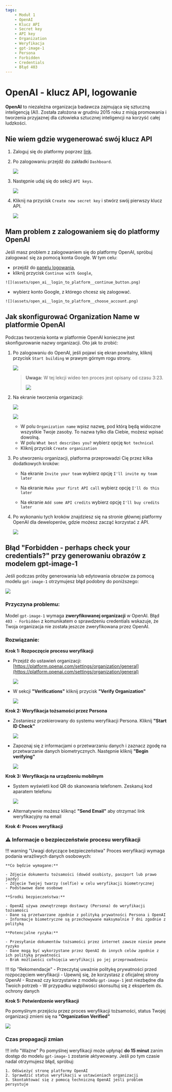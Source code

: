 ```yaml
---
tags:
    - Moduł 1
    - OpenAI
    - Klucz API
    - Secret key
    - API key
    - Organization
    - Weryfikacja
    - gpt-image-1
    - Persona
    - Forbidden
    - Credentials
    - Błąd 403
---
```


# **OpenAI - klucz API, logowanie**

**OpenAI** to niezależna organizacja badawcza zajmująca się sztuczną inteligencją (AI). Została założona w grudniu 2015 roku z misją promowania i tworzenia przyjaznej dla człowieka sztucznej inteligencji na korzyść całej ludzkości.


## **Nie wiem gdzie wygenerować swój klucz API**

1. Zaloguj się do platformy poprzez [link](https://platform.openai.com/).
1. Po zalogowaniu przejdź do zakładki `Dashboard`.

    ![](assets/open_ai__API_key_dashboard.png)

1. Następnie udaj się do sekcji `API keys`.

    ![](assets/open_ai__API_key_section_API_keys.png)

1. Kliknij na przycisk `Create new secret key` i stwórz swój pierwszy klucz API.

    ![](assets/open_ai__API_key_create_new_key.png)

## **Mam problem z zalogowaniem się do platformy OpenAI**

Jeśli masz problem z zalogowaniem się do platformy OpenAI, spróbuj zalogować się za pomocą konta Google. W tym celu:

   * przejdź do [panelu logowania](https://platform.openai.com/signup),
   * kliknij przycisk `Continue with Google`,

    ![](assets/open_ai__login_to_platform__continue_button.png)

   * wybierz konto Google, z którego chcesz się zalogować.

    ![](assets/open_ai__login_to_platform__choose_account.png)

## **Jak skonfigurować Organization Name w platformie OpenAI**

Podczas tworzenia konta w platformie OpenAI konieczne jest skonfigurowanie nazwy organizacji. Oto jak to zrobić:

1. Po zalogowaniu do OpenAI, jeśli pojawi się ekran powitalny, kliknij przycisk `Start building` w prawym górnym rogu strony.

    ![](assets/openai_developer_platform_start_building.png)
    
    > **Uwaga:** W tej lekcji wideo ten proces jest opisany od czasu 3:23.
    > 
    > ![](assets/openai_lesson_timestamp_323.png)

1. Na ekranie tworzenia organizacji:

    ![](assets/openai_developer_platform.png)

    ![](assets/openai_invite_team.png)

   * W polu `Organization name` wpisz nazwę, pod którą będą widoczne wszystkie Twoje zasoby. To nazwa tylko dla Ciebie, możesz wpisać dowolną.
   * W polu `What best describes you?` wybierz opcję `Not technical`
   * Kliknij przycisk `Create organization`


1. Po utworzeniu organizacji, platforma przeprowadzi Cię przez kilka dodatkowych kroków:

   * Na ekranie `Invite your team` wybierz opcję `I'll invite my team later`

   * Na ekranie `Make your first API call` wybierz opcję `I'll do this later`

   * Na ekranie `Add some API credits` wybierz opcję `I'll buy credits later`


1. Po wykonaniu tych kroków znajdziesz się na stronie głównej platformy OpenAI dla deweloperów, gdzie możesz zacząć korzystać z API.

    ![](assets/openai_api_credits.png)

## **Błąd "Forbidden - perhaps check your credentials?" przy generowaniu obrazów z modelem gpt-image-1**

Jeśli podczas próby generowania lub edytowania obrazów za pomocą modelu `gpt-image-1` otrzymujesz błąd podobny do poniższego:

![](assets/openai__image_generation__error_forbidden.png)

### Przyczyna problemu:

Model `gpt-image-1` wymaga **zweryfikowanej organizacji** w OpenAI. Błąd `403 - Forbidden` z komunikatem o sprawdzeniu credentials wskazuje, że Twoja organizacja nie została jeszcze zweryfikowana przez OpenAI.

### Rozwiązanie:

**Krok 1: Rozpoczęcie procesu weryfikacji**

- Przejdź do ustawień organizacji: [https://platform.openai.com/settings/organization/general](https://platform.openai.com/settings/organization/general)

    ![](assets/openai__image_generation__verification_link.png)

- W sekcji **"Verifications"** kliknij przycisk **"Verify Organization"**

    ![](assets/openai__image_generation__verify_organization_button.png)

**Krok 2: Weryfikacja tożsamości przez Persona**

- Zostaniesz przekierowany do systemu weryfikacji Persona. Kliknij **"Start ID Check"**

    ![](assets/openai__image_generation__persona_start_verification.png)

- Zapoznaj się z informacjami o przetwarzaniu danych i zaznacz zgodę na przetwarzanie danych biometrycznych. Następnie kliknij **"Begin verifying"**

    ![](assets/openai__image_generation__persona_consent.png)

**Krok 3: Weryfikacja na urządzeniu mobilnym**

- System wyświetli kod QR do skanowania telefonem. Zeskanuj kod aparatem telefonu

    ![](assets/openai__image_generation__persona_qr_code.png)

- Alternatywnie możesz kliknąć **"Send Email"** aby otrzymać link weryfikacyjny na email

**Krok 4: Proces weryfikacji**

### ⚠️ Informacje o bezpieczeństwie procesu weryfikacji

!!! warning "Uwagi dotyczące bezpieczeństwa"
    Proces weryfikacji wymaga podania wrażliwych danych osobowych:
    
    **Co będzie wymagane:**

    - Zdjęcie dokumentu tożsamości (dowód osobisty, paszport lub prawo jazdy)
    - Zdjęcie Twojej twarzy (selfie) w celu weryfikacji biometrycznej
    - Podstawowe dane osobowe
    
    **Środki bezpieczeństwa:**

    - OpenAI używa zewnętrznego dostawcy (Persona) do weryfikacji tożsamości
    - Dane są przetwarzane zgodnie z polityką prywatności Persona i OpenAI
    - Informacje biometryczne są przechowywane maksymalnie 7 dni zgodnie z polityką
    
    **Potencjalne ryzyka:**

    - Przesyłanie dokumentów tożsamości przez internet zawsze niesie pewne ryzyko
    - Dane mogą być wykorzystane przez OpenAI do innych celów zgodnie z ich polityką prywatności
    - Brak możliwości cofnięcia weryfikacji po jej przeprowadzeniu

!!! tip "Rekomendacje"
    - Przeczytaj uważnie politykę prywatności przed rozpoczęciem weryfikacji
    - Upewnij się, że korzystasz z oficjalnej strony OpenAI
    - Rozważ czy korzystanie z modelu `gpt-image-1` jest niezbędne dla Twoich potrzeb
    - W przypadku wątpliwości skonsultuj się z ekspertem ds. ochrony danych

**Krok 5: Potwierdzenie weryfikacji**

Po pomyślnym przejściu przez proces weryfikacji tożsamości, status Twojej organizacji zmieni się na **"Organization Verified"**

![](assets/openai__image_generation__organization_verified.png)


### Czas propagacji zmian

!!! info "Ważne"
    Po pomyślnej weryfikacji może upłynąć **do 15 minut** zanim dostęp do modelu `gpt-image-1` zostanie aktywowany. Jeśli po tym czasie nadal otrzymujesz błąd, spróbuj:
    
    1. Odświeżyć stronę platformy OpenAI
    2. Sprawdzić status weryfikacji w ustawieniach organizacji
    3. Skontaktować się z pomocą techniczną OpenAI jeśli problem persystuje